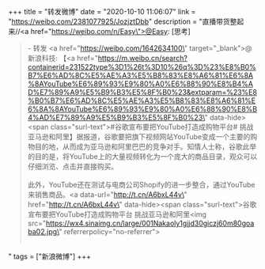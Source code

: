 +++
title = "转发微博"
date = "2020-10-10 11:06:07"
link = "https://weibo.com/2381077925/JozjztDbb"
description = "直播带货整起来//<a href=\"https://weibo.com/n/Easy\">@Easy</a>: [思考]<br><blockquote> - 转发 <a href=\"https://weibo.com/1642634100\" target=\"_blank\">@新浪科技</a>: 【<a href=\"https://m.weibo.cn/search?containerid=231522type%3D1%26t%3D10%26q%3D%23%E8%B0%B7%E6%AD%8C%E5%AE%A3%E5%B8%83%E8%A6%81%E6%8A%8AYouTube%E6%89%93%E9%80%A0%E6%88%90%E8%B4%AD%E7%89%A9%E5%B9%B3%E5%8F%B0%23&extparam=%23%E8%B0%B7%E6%AD%8C%E5%AE%A3%E5%B8%83%E8%A6%81%E6%8A%8AYouTube%E6%89%93%E9%80%A0%E6%88%90%E8%B4%AD%E7%89%A9%E5%B9%B3%E5%8F%B0%23\" data-hide><span class=\"surl-text\">#谷歌宣布要把YouTube打造成购物平台#</span></a> 挑战亚马逊和阿里】据报道，谷歌要把旗下视频网站YouTube变成一个主要的购物目的地，从而成为亚马逊和阿里巴巴的竞争对手。知情人士称，谷歌此举的目的是，将YouTube上的大量视频转化为一个庞大的商品目录，观众可以仔细浏览、点击并直接购买。<br><br>此外，YouTube还在测试与电商公司Shopify的进一步整合，通过YouTube来销售商品。<a data-url=\"http://t.cn/A6bxL44v\" href=\"http://t.cn/A6bxL44v\" data-hide><span class=\"surl-text\">谷歌宣布要把YouTube打造成购物平台 挑战亚马逊和阿里</span></a><img src=\"https://wx4.sinaimg.cn/large/001Nakaoly1gjjd30giczj60m80goaba02.jpg\" referrerpolicy=\"no-referrer\"><br><br></blockquote>"
tags = ["新浪微博"]
+++
